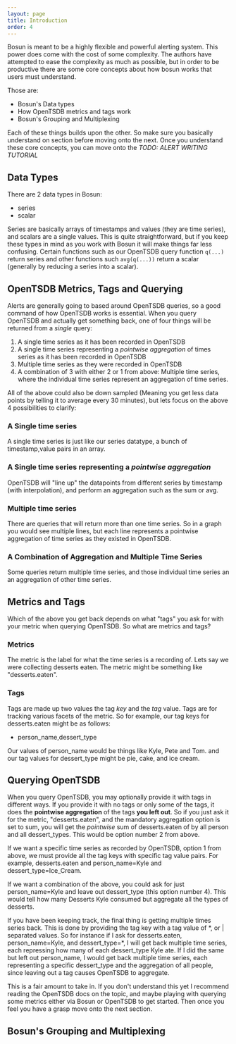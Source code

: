 ```yaml
---
layout: page
title: Introduction
order: 4
---
```


Bosun is meant to be a highly flexible and powerful alerting system. This power does come with the cost of some complexity. The authors have attempted to ease the complexity as much as possible, but in order to be productive there are some core concepts about how bosun works that users must understand. 

Those are:

 - Bosun's Data types
 - How OpenTSDB metrics and tags work
 - Bosun's Grouping and Multiplexing

Each of these things builds upon the other. So make sure you basically understand on section before moving onto the next. Once you understand these core concepts, you can move onto the *TODO: ALERT WRITING TUTORIAL*

## Data Types

There are 2 data types in Bosun:

 * series
 * scalar

Series are basically arrays of timestamps and values (they are time series), and scalars are a single values. This is quite straightforward, but if you keep these types in mind as you work with Bosun it will make things far less confusing. Certain functions such as our OpenTSDB query function `q(...)` return series and other functions such `avg(q(...))` return a scalar (generally by reducing a series into a scalar).
  
## OpenTSDB Metrics, Tags and Querying

Alerts are generally going to based around OpenTSDB queries, so a good command of how OpenTSDB works is essential. When you query OpenTSDB and actually get something back, one of four things will be returned from a *single* query:

1. A single time series as it has been recorded in OpenTSDB
2. A single time series representing a *pointwise aggregation* of times series as it has been recorded in OpenTSDB
3. Multiple time series as they were recorded in OpenTSDB
4. A combination of 3 with either 2 or 1 from above: Multiple time series, where the individual time series represent an aggregation of time series. 

All of the above could also be down sampled (Meaning you get less data points by telling it to average every 30 minutes), but lets focus on the above 4 possibilities to clarify:

### A Single time series

A single time series is just like our series datatype, a bunch of timestamp,value pairs in an array.

### A Single time series representing a *pointwise aggregation*

OpenTSDB will "line up" the datapoints from different series by timestamp (with interpolation), and perform an aggregation such as the sum or avg.

### Multiple time series

There are queries that will return more than one time series. So in a graph you would see multiple lines, but each line represents a pointwise aggregation of time series as they existed in OpenTSDB.

### A Combination of Aggregation and Multiple Time Series

Some queries return multiple time series, and those individual time series an an aggregation of other time series. 

## Metrics and Tags

Which of the above you get back depends on what "tags" you ask for with your metric when querying OpenTSDB. So what are metrics and tags?

### Metrics

The metric is the label for what the time series is a recording of.  Lets say we were collecting desserts eaten. The metric might be something like "desserts.eaten". 

### Tags

Tags are made up two values the tag *key* and the *tag* value. Tags are for tracking various facets of the metric. So for example, our tag keys for desserts.eaten might be as follows:

 - person_name,dessert_type

Our values of person_name would be things like Kyle, Pete and Tom. and our tag values for dessert_type might be pie, cake, and ice cream.

## Querying OpenTSDB

When you query OpenTSDB, you may optionally provide it with tags in different ways. If you provide it with no tags or only some of the tags, it does the **pointwise aggregation** of the tags **you left out**. So if you just ask it for the metric, "desserts.eaten", and the mandatory aggregation option is set to sum, you will get the *pointwise* sum of desserts.eaten of by all person and all dessert_types.  This would be option number 2 from above.

If we want a specific time series as recorded by OpenTSDB, option 1 from above, we must provide all the tag keys with specific tag value pairs. For example, desserts.eaten and person_name=Kyle and dessert_type=Ice_Cream.

If we want a combination of the above, you could ask for just person_name=Kyle and leave out dessert_type (this option number 4). This would tell how many Desserts Kyle consumed but aggregate all the types of desserts.

If you have been keeping track, the final thing is getting multiple times series back. This is done by providing the tag key with a tag value of \*, or | separated values. So for instance if I ask for desserts.eaten, person_name=Kyle, and dessert_type=*, I will get back multiple time series, each repressing how many of each dessert_type Kyle ate. If I did the same but left out person_name, I would get back multiple time series, each representing a specific dessert_type and the aggregation of all people, since leaving out a tag causes OpenTSDB to aggregate.

This is a fair amount to take in. If you don't understand this yet I recommend reading the OpenTSDB docs on the topic, and maybe playing with querying some metrics either via Bosun or OpenTSDB to get started. Then once you feel you have a grasp move onto the next section.

## Bosun's Grouping and Multiplexing